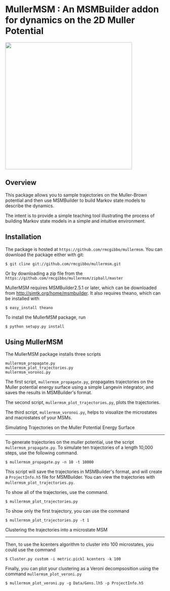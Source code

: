 MullerMSM : An MSMBuilder addon for dynamics on the 2D Muller Potential
=========

<img width="400" height="400" src=https://raw.github.com/rmcgibbo/mullermsm/master/potential.png></src>


Overview
--------
This package allows you to sample trajectories on the Muller-Brown potential
and then use MSMBuilder to build Markov state models to describe the dynamics.

The intent is to provide a simple teaching tool illustrating the process of building
Markov state models in a simple and intuitive environment.


Installation
------------

The package is hosted at `https://github.com/rmcgibbo/mullermsm`. You can download
the package either with git:

    $ git cline git://github.com/rmcgibbo/mullermsm.git
  
Or by downloading a zip file from the `https://github.com/rmcgibbo/mullermsm/zipball/master`

MullerMSM requires MSMBuilder2.5.1 or later, which can be downloaded from
http://simtk.org/home/msmbuilder. It also requires theano, which can be installed
with 

    $ easy_install theano

To install the MullerMSM package, run

    $ python setupy.py install


Using MullerMSM
---------------

The MullerMSM package installs three scripts

    mullermsm_propagate.py
    mullermsm_plot_trajectories.py
    mullermsm_voronoi.py

The first script, `mullermsm_propagate.py`, propagates trajectories on the Muller
potential energy surface using a simple Langevin integrator, and saves the
results in MSMBuilder's format.

The second script, `mullermsm_plot_trajectories.py`, plots the trajectories.

The third script, `mullermsm_voronoi.py`, helps to visualize the microstates
and macrostates of your MSMs.


Simulating Trajectories on the Muller Potential Energy Surface
**************************************************************

To generate trajectories on the muller potential, use the script `mullermsm_propagate.py`. 
To simulate ten trajectories of a length 10,000 steps, use the following command.
    
    $ mullermsm_propagate.py -n 10 -t 10000

This script will save the trajectories in MSMBuilder's format, and will
create a `ProjectInfo.h5` file for MSMBuilder. You can view the
trajectories with `mullermsm_plot_trajectories.py`.

To show all of the trajectories, use the command.

    $ mullermsm_plot_trajectories.py

To show only the first trajectory, you can use the command

    $ mullermsm_plot_trajectories.py -t 1


Clustering the trajectories into a microstate MSM
*************************************************


Then, to use the kcenters algorithm to cluster into 100 microstates, you could
use the command

    $ Cluster.py custom -i metric.pickl kcenters -k 100


Finally, you can plot your clustering as a Veroni decompsosition using the command `mullermsm_plot_veroni.py`

    $ mullermsm_plot_veroni.py -g Data/Gens.lh5 -p ProjectInfo.h5




